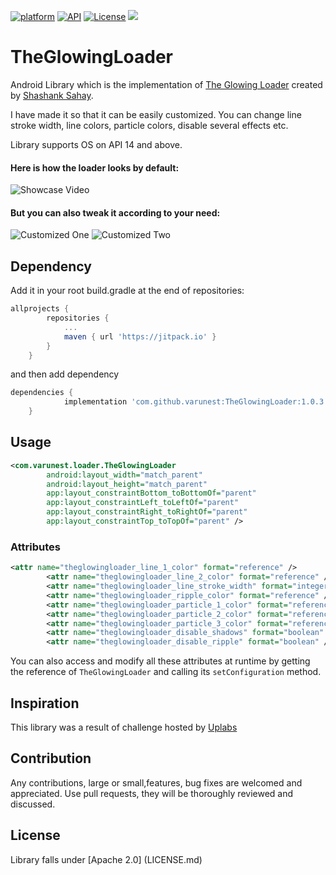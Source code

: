 [![platform](https://img.shields.io/badge/platform-Android-yellow.svg)](https://www.android.com)
[![API](https://img.shields.io/badge/API-14%2B-brightgreen.svg?style=flat)](https://android-arsenal.com/api?level=14)
[![License](https://img.shields.io/badge/license-Apache%202-4EB1BA.svg?style=flat-square)](https://www.apache.org/licenses/LICENSE-2.0.html)
[![](https://jitpack.io/v/varunest/TheGlowingLoader.svg)](https://jitpack.io/#varunest/TheGlowingLoader)


# TheGlowingLoader
Android Library which is the implementation of [The Glowing Loader](https://www.uplabs.com/posts/loader-fe7378f9-894d-4e6e-8340-968f41da9fa8) created by [Shashank Sahay](https://www.uplabs.com/shashanksahay). 

I have made it so that it can be easily customized. You can change line stroke width, line colors, particle colors, disable several effects etc. 

Library supports OS on API 14 and above.

#### Here is how the loader looks by default:
![Showcase Video](art/default.gif)

#### But you can also tweak it according to your need:
![Customized One](art/black_green.gif)
![Customized Two](art/grey_blue.gif)


## Dependency

Add it in your root build.gradle at the end of repositories:

```groovy
allprojects {
		repositories {
			...
			maven { url 'https://jitpack.io' }
		}
	}
```

and then add dependency

```groovy
dependencies {
	        implementation 'com.github.varunest:TheGlowingLoader:1.0.3'
	}
```

## Usage

```xml
<com.varunest.loader.TheGlowingLoader
        android:layout_width="match_parent"
        android:layout_height="match_parent"
        app:layout_constraintBottom_toBottomOf="parent"
        app:layout_constraintLeft_toLeftOf="parent"
        app:layout_constraintRight_toRightOf="parent"
        app:layout_constraintTop_toTopOf="parent" />
```

### Attributes

```xml
<attr name="theglowingloader_line_1_color" format="reference" />
        <attr name="theglowingloader_line_2_color" format="reference" />
        <attr name="theglowingloader_line_stroke_width" format="integer" />
        <attr name="theglowingloader_ripple_color" format="reference" />
        <attr name="theglowingloader_particle_1_color" format="reference" />
        <attr name="theglowingloader_particle_2_color" format="reference" />
        <attr name="theglowingloader_particle_3_color" format="reference" />
        <attr name="theglowingloader_disable_shadows" format="boolean" />
        <attr name="theglowingloader_disable_ripple" format="boolean" />
```

You can also access and modify all these attributes at runtime by getting the reference of `TheGlowingLoader` and calling its `setConfiguration` method.

## Inspiration
This library was a result of challenge hosted by [Uplabs](https://www.uplabs.com/)

## Contribution
Any contributions, large or small,features, bug fixes are welcomed and appreciated. Use pull requests, they will be thoroughly reviewed and discussed.

## License
Library falls under [Apache 2.0] (LICENSE.md)
